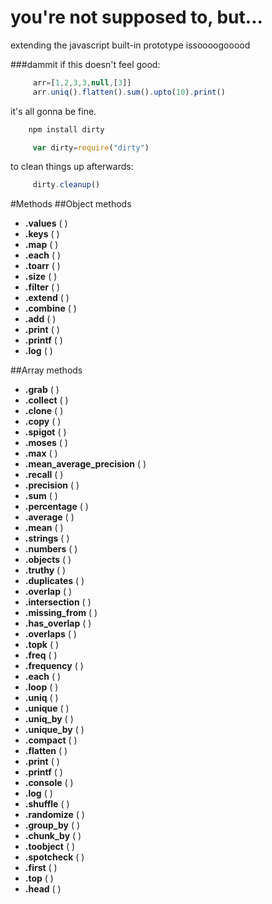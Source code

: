 you're not supposed to, but...
==========================

extending the javascript built-in prototype issoooogooood 

###dammit if this doesn't feel good:
```javascript
     arr=[1,2,3,3,null,[3]]
     arr.uniq().flatten().sum().upto(10).print()
```

it's all gonna be fine.

```javascript
    npm install dirty
```

```javascript
     var dirty=require("dirty")
```

to clean things up afterwards:
```javascript
     dirty.cleanup()
```

#Methods
##Object methods
* __.values__ ( ) 
* __.keys__ ( ) 
* __.map__ ( ) 
* __.each__ ( ) 
* __.toarr__ ( ) 
* __.size__ ( ) 
* __.filter__ ( ) 
* __.extend__ ( ) 
* __.combine__ ( ) 
* __.add__ ( ) 
* __.print__ ( ) 
* __.printf__ ( ) 
* __.log__ ( ) 

##Array methods
* __.grab__ ( )
* __.collect__ ( )
* __.clone__ ( )
* __.copy__ ( )
* __.spigot__ ( )
* __.moses__ ( )
* __.max__ ( )
* __.mean_average_precision__ ( )
* __.recall__ ( )
* __.precision__ ( )
* __.sum__ ( )
* __.percentage__ ( )
* __.average__ ( )
* __.mean__ ( )
* __.strings__ ( )
* __.numbers__ ( )
* __.objects__ ( )
* __.truthy__ ( )
* __.duplicates__ ( )
* __.overlap__ ( )
* __.intersection__ ( )
* __.missing_from__ ( )
* __.has_overlap__ ( )
* __.overlaps__ ( )
* __.topk__ ( )
* __.freq__ ( )
* __.frequency__ ( )
* __.each__ ( )
* __.loop__ ( )
* __.uniq__ ( )
* __.unique__ ( )
* __.uniq_by__ ( )
* __.unique_by__ ( )
* __.compact__ ( )
* __.flatten__ ( )
* __.print__ ( )
* __.printf__ ( )
* __.console__ ( )
* __.log__ ( )
* __.shuffle__ ( )
* __.randomize__ ( )
* __.group_by__ ( )
* __.chunk_by__ ( )
* __.toobject__ ( )
* __.spotcheck__ ( )
* __.first__ ( )
* __.top__ ( )
* __.head__ ( )
